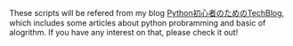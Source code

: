 These scripts will be refered from my blog [Python初心者のためのTechBlog](https://hibiki-press.tech),
which includes some articles about python probramming and basic of alogrithm.
If you have any interest on that, please check it out! 
